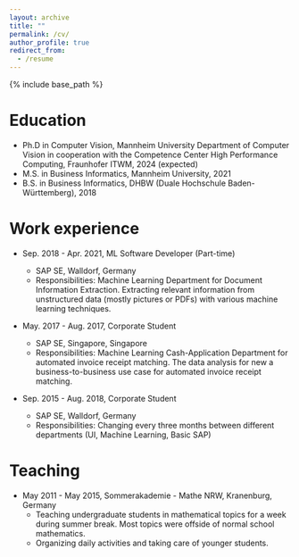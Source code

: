 ```yaml
---
layout: archive
title: ""
permalink: /cv/
author_profile: true
redirect_from:
  - /resume
---
```


{% include base_path %}

Education
======

* Ph.D in Computer Vision, Mannheim University Department of Computer Vision in cooperation with the Competence Center High Performance Computing, Fraunhofer ITWM, 2024 (expected)
* M.S. in Business Informatics, Mannheim University, 2021
* B.S. in Business Informatics, DHBW (Duale Hochschule Baden-Württemberg), 2018

Work experience
======
* Sep. 2018 - Apr. 2021, ML Software Developer (Part-time)
  * SAP SE, Walldorf, Germany
  * Responsibilities: Machine Learning Department for Document Information Extraction. Extracting relevant information from unstructured data (mostly pictures or PDFs) with various machine learning techniques.

* May. 2017 - Aug. 2017, Corporate Student
  * SAP SE, Singapore, Singapore
  * Responsibilities: Machine Learning Cash-Application Department for automated invoice receipt matching. The data analysis for new a business-to-business use case for automated invoice receipt matching.

* Sep. 2015 - Aug. 2018, Corporate Student
  * SAP SE, Walldorf, Germany
  * Responsibilities: Changing every three months between different departments (UI, Machine Learning, Basic SAP)


Teaching
======
* May 2011 - May 2015, Sommerakademie - Mathe NRW, Kranenburg, Germany
   * Teaching undergraduate students in mathematical topics for a week during summer break. Most topics were offside of normal school mathematics.
   * Organizing daily activities and taking care of younger students.
  
<!-- Skills
======
* Skill 1
* Skill 2
  * Sub-skill 2.1
  * Sub-skill 2.2
  * Sub-skill 2.3
* Skill 3

Publications
======
  <ul>{% for post in site.publications %}
    {% include archive-single-cv.html %}
  {% endfor %}</ul>
  
Talks
======
  <ul>{% for post in site.talks %}
    {% include archive-single-talk-cv.html %}
  {% endfor %}</ul>
  
Teaching
======
  <ul>{% for post in site.teaching %}
    {% include archive-single-cv.html %}
  {% endfor %}</ul>
  
Service and leadership
======
* Currently signed in to 43 different slack teams -->
